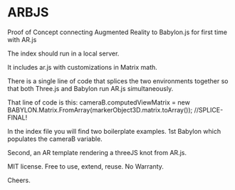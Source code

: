 # ARBJS
Proof of Concept connecting Augmented Reality to Babylon.js for first time with AR.js

The index should run in a local server. 

It includes ar.js with customizations in Matrix math.

There is a single line of code that splices the two environments together so that both Three.js and Babylon run AR.js simultaneously.

That line of code is this:
cameraB.computedViewMatrix = new BABYLON.Matrix.FromArray(markerObject3D.matrix.toArray()); //SPLICE-FINAL! 

In the index file you will find two boilerplate examples. 1st Babylon which populates the cameraB variable.

Second, an AR template rendering a threeJS knot from AR.js.

MIT license. Free to use, extend, reuse. No Warranty.

Cheers.
